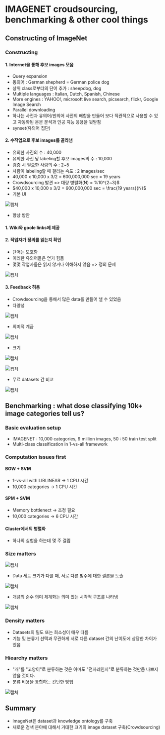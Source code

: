 # IMAGENET croudsourcing, benchmarking & other cool things

## Constructing of ImageNet

### Constructing

#### 1. Internet을 통해 후보 images 모음
- Query expansion
- 동의어 : German shepherd = German police dog
- 상위 class로부터의 단어 추가 : sheepdog, dog
- Multiple languages : Italian, Dutch, Spanish, Chinese
- More engines : YAHOO!, microsoft live search, picsearch, flickr, Google Image Search
- Parallel downloading
- 하나는 사전과 유의어/반의어 사전의 배합을 만들어 보다 직관적으로 사용할 수 있고 자동화된 본문 분석과 인공 지능 응용을 뒷받침
- synset(유의어 집단)

#### 2. 수작업으로 후보 images를 골라냄
- 유의한 사진의 수 : 40,000
- 유의한 사진 당 labeling할 후보 images의 수 : 10,000
- 검증 시 필요한 사람의 수 : 2~5
- 사람이 labeling할 때 걸리는 속도 : 2 images/sec
- 40,000 x 10,000 x 3/2 = 600,000,000 sec = 19 years
- Crowdsourcing 발견 => 대량 병렬화(N) = %10^{2~3}$
- $40,000 x 10,000 x 3/2 = 600,000,000 sec = \frac{19 years}{N}$
- 기본 UI

![캡처](https://user-images.githubusercontent.com/80622859/194321391-067e166f-8de1-4712-817d-1a37a07f6b51.PNG)

- 향상 방안
#### 1. Wiki와 goole links에 제공

#### 2. 작업자가 정의를 읽는지 확인
- 단어는 모호함
- 이러한 유의어들은 얻기 힘듦
- 몇몇 작업자들은 읽지 않거나 이해하지 않음 => 정의 문제

![캡처](https://user-images.githubusercontent.com/80622859/194321855-779a3749-a6b7-4cb2-ab81-029d4f4108ce.PNG)

#### 3. Feedback 허용

- Crowdsourcing을 통해서 많은 data를 만들어 낼 수 있었음
- 다양성

![캡처](https://user-images.githubusercontent.com/80622859/194322213-9a16e5b0-5ecd-43cb-80b2-ad22b9726b7c.PNG)

- 의미적 계급

![캡처](https://user-images.githubusercontent.com/80622859/194322266-08b9be5d-db6d-4508-97de-a3d8fe92a972.PNG)

- 크기

![캡처](https://user-images.githubusercontent.com/80622859/194322344-2d36d3b2-7c4a-43fa-b5fb-d88bf99d8a7a.PNG)

![캡처](https://user-images.githubusercontent.com/80622859/194322405-5185531b-c74f-4803-aad4-a103ec5dec4c.PNG)

- 무료 datasets 간 비교

![캡처](https://user-images.githubusercontent.com/80622859/194322499-39fe72e8-ae0b-4eab-951c-baf55544e242.PNG)

## Benchmarking : what dose classifying 10k+ image categories tell us?

### Basic evaluation setup
- IMAGENET : 10,000 categories, 9 million images, 50 : 50 train test split
- Multi-class classification in 1-vs-all framework

### Computation issues first

#### BOW + SVM
- 1-vs-all with LIBLINEAR -> 1 CPU 시간
- 10,000 categories -> 1 CPU 시간

#### SPM + SVM
- Memory bottlenect -> 조정 필요
- 10,000 categories -> 6 CPU 시간

#### Cluster에서의 병렬화
- 하나의 실험을 하는데 몇 주 걸림

### Size matters

![캡처](https://user-images.githubusercontent.com/80622859/194323507-0c4f642a-b417-4703-a69c-fff28c6008b8.PNG)

- Data 세트 크기가 다를 때, 서로 다른 범주에 대한 결론을 도출

![캡처](https://user-images.githubusercontent.com/80622859/194323765-6e9321cf-12ff-48cb-be02-d8332d3941c8.PNG)

- 개념의 순수 의미 체계화는 의미 있는 시각적 구조를 나타냄

![캡처](https://user-images.githubusercontent.com/80622859/194323923-dffc4b49-6f95-4630-b424-856dc47c6c33.PNG)

### Density matters
- Datasets의 밀도 또는 희소성이 매우 다름
- 기능 및 분류기 선택과 무관하게 서로 다른 dataset 간의 난이도에 상당한 차이가 있음

### Hiearchy matters
- "개"를 "고양이"로 분류하는 것은 아마도 "전자레인지"로 분류하는 것만큼 나쁘지 않을 것이다.
- 분류 비용을 통합하는 간단한 방법

![캡처](https://user-images.githubusercontent.com/80622859/194324411-95cf63b0-e22b-454e-8f6b-fdd8183aacad.PNG)

## Summary
- ImageNet은 dataset과 knowledge ontology를 구축
- 새로운 검색 분야에 대해서 거대한 크기의 image dataset 구축(Crowdsourcing)







